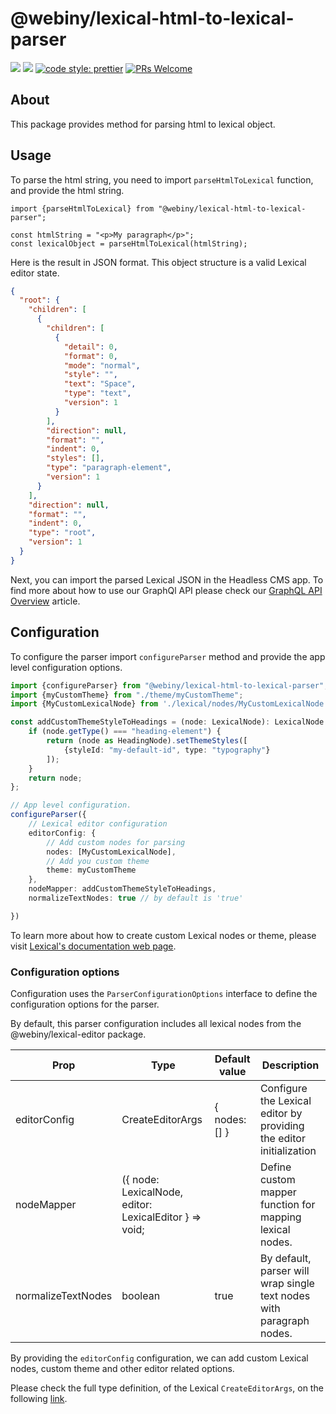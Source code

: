 # @webiny/lexical-html-to-lexical-parser

[![](https://img.shields.io/npm/dw/@webiny/lexical-html-to-lexical-parser.svg)](https://www.npmjs.com/package/@webiny/llexical-html-to-lexical-parser)
[![](https://img.shields.io/npm/v/@webiny/lexical-html-to-lexical-parser.svg)](https://www.npmjs.com/package/@webiny/lexical-html-to-lexical-parser)
[![code style: prettier](https://img.shields.io/badge/code_style-prettier-ff69b4.svg?style=flat-square)](https://github.com/prettier/prettier)
[![PRs Welcome](https://img.shields.io/badge/PRs-welcome-brightgreen.svg?style=flat-square)](http://makeapullrequest.com)

## About

This package provides method for parsing html to lexical object.

## Usage

To parse the html string, you need to import `parseHtmlToLexical` function, and provide
the html string.

```tsx
import {parseHtmlToLexical} from "@webiny/lexical-html-to-lexical-parser";

const htmlString = "<p>My paragraph</p>";
const lexicalObject = parseHtmlToLexical(htmlString);
```

Here is the result in JSON format. This object structure is a valid Lexical editor state.

```json
{
  "root": {
    "children": [
      {
        "children": [
          {
            "detail": 0,
            "format": 0,
            "mode": "normal",
            "style": "",
            "text": "Space",
            "type": "text",
            "version": 1
          }
        ],
        "direction": null,
        "format": "",
        "indent": 0,
        "styles": [],
        "type": "paragraph-element",
        "version": 1
      }
    ],
    "direction": null,
    "format": "",
    "indent": 0,
    "type": "root",
    "version": 1
  }
}
```

Next, you can import the parsed Lexical JSON in the Headless CMS app.
To find more about how to use our GraphQl API please check
our [GraphQL API Overview](https://www.webiny.com/docs/headless-cms/basics/graphql-api) article.

## Configuration

To configure the parser import `configureParser` method and provide the app level configuration options.

```ts
import {configureParser} from "@webiny/lexical-html-to-lexical-parser";
import {myCustomTheme} from "./theme/myCustomTheme";
import {MyCustomLexicalNode} from './lexical/nodes/MyCustomLexicalNode'

const addCustomThemeStyleToHeadings = (node: LexicalNode): LexicalNode => {
    if (node.getType() === "heading-element") {
        return (node as HeadingNode).setThemeStyles([
            {styleId: "my-default-id", type: "typography"}
        ]);
    }
    return node;
};

// App level configuration. 
configureParser({
    // Lexical editor configuration
    editorConfig: {
        // Add custom nodes for parsing
        nodes: [MyCustomLexicalNode],
        // Add you custom theme
        theme: myCustomTheme
    },
    nodeMapper: addCustomThemeStyleToHeadings,
    normalizeTextNodes: true // by default is 'true'

})
```

To learn more about how to create custom Lexical nodes or theme, please
visit [Lexical's documentation web page](https://lexical.dev/docs/intro).

### Configuration options

Configuration uses the `ParserConfigurationOptions` interface to define the configuration options for the parser.

By default, this parser configuration includes all lexical nodes from the @webiny/lexical-editor package.

| Prop               | Type                                                    | Default value | Description                                                          |
|--------------------|---------------------------------------------------------|---------------|----------------------------------------------------------------------|
| editorConfig       | CreateEditorArgs                                        | { nodes: [] } | Configure the Lexical editor by providing the editor initialization  |
| nodeMapper         | ({ node: LexicalNode, editor: LexicalEditor  } => void; |               | Define custom mapper function for mapping lexical nodes.             |
| normalizeTextNodes | boolean                                                 | true          | By default, parser will wrap single text nodes with paragraph nodes. |

By providing the `editorConfig` configuration, we can add custom Lexical nodes, custom theme and other editor related
options.

Please check the full type definition, of the Lexical `CreateEditorArgs`, on the
following [link](https://lexical.dev/docs/api/modules/lexical#createeditorargs).








